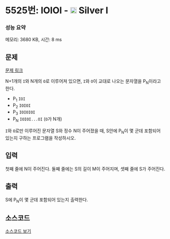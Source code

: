 # 5525번: IOIOI - <img src="https://static.solved.ac/tier_small/10.svg" style="height:20px" /> Silver I

<!-- performance -->
### 성능 요약
메모리: 3680 KB, 시간: 8 ms
<!-- end -->

## 문제

[문제 링크](https://boj.kr/5525)

<p>N+1개의 <code>I</code>와 N개의 <code>O</code>로 이루어져 있으면, <code>I</code>와 <code>O</code>이 교대로 나오는 문자열을 P<sub>N</sub>이라고 한다.</p>

<ul>
<li>P<sub>1</sub> <code>IOI</code></li>
<li>P<sub>2</sub> <code>IOIOI</code></li>
<li>P<sub>3</sub> <code>IOIOIOI</code></li>
<li>P<sub>N</sub> <code>IOIOI...OI</code> (<code>O</code>가 N개)</li>
</ul>

<p><code>I</code>와 <code>O</code>로만 이루어진 문자열 S와 정수 N이 주어졌을 때, S안에 P<sub>N</sub>이 몇 군데 포함되어 있는지 구하는 프로그램을 작성하시오.</p>

## 입력

<p>첫째 줄에 N이 주어진다. 둘째 줄에는 S의 길이 M이 주어지며, 셋째 줄에 S가 주어진다.</p>

## 출력

<p>S에 P<sub>N</sub>이 몇 군데 포함되어 있는지 출력한다.</p>

## 소스코드

[소스코드 보기](IOIOI.cpp)